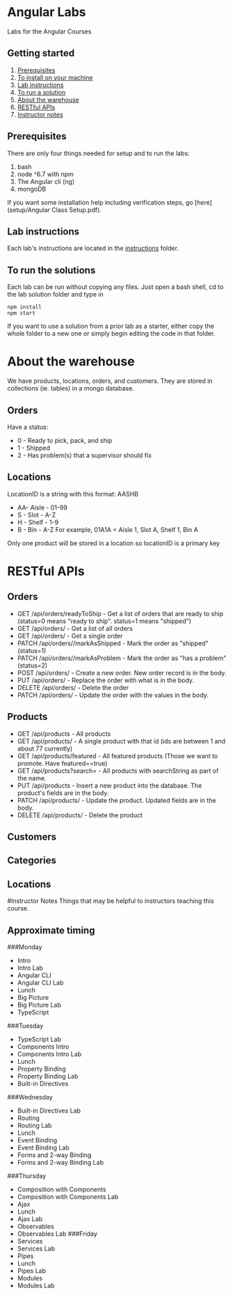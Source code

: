 # Angular Labs
Labs for the Angular Courses

## Getting started
1. [Prerequisites](#prerequisites)
1. [To install on your machine](#to-install-on-your-machine)
1. [Lab instructions](#lab-instructions)
1. [To run a solution](#to-run-a-solution)
1. [About the warehouse](#about-the-warehouse)
1. [RESTful APIs](#restful-apis)
1. [Instructor notes](#instructor-notes)

## Prerequisites
There are only four things needed for setup and to run the labs:
1. bash
1. node ^6.7 with npm
1. The Angular cli (ng)
1. mongoDB

If you want some installation help including verification steps, go [here](setup/Angular Class Setup.pdf).


## Lab instructions

Each lab's instructions are located in the [instructions](instructions) folder. 

## To run the solutions
Each lab can be run without copying any files. Just open a bash shell, cd to the lab solution folder and type in 
```
npm install
npm start
```
If you want to use a solution from a prior lab as a starter, either copy the whole folder to a new one or simply begin editing the code in that folder.

# About the warehouse
We have products, locations, orders, and customers. They are stored in collections (ie. tables) in a mongo database.

## Orders
Have a status:
* 0 - Ready to pick, pack, and ship
* 1 - Shipped
* 2 - Has problem(s) that a supervisor should fix

## Locations
LocationID is a string with this format: AASHB
* AA- Aisle - 01-99
* S - Slot - A-Z
* H - Shelf - 1-9
* B - Bin - A-Z
For example, 
01A1A = Aisle 1, Slot A, Shelf 1, Bin A

Only one product will be stored in a location so locationID is a primary key

# RESTful APIs
## Orders
* GET /api/orders/readyToShip - Get a list of orders that are ready to ship (status=0 means "ready to ship". status=1 means "shipped")
* GET /api/orders/ - Get a list of all orders
* GET /api/orders/<id> - Get a single order
* PATCH /api/orders/<id>/markAsShipped - Mark the order as "shipped" (status=1)
* PATCH /api/orders/<id>/markAsProblem - Mark the order as "has a problem" (status=2)
* POST /api/orders/ - Create a new order. New order record is in the body.
* PUT /api/orders/<id> - Replace the order with what is in the body.
* DELETE /api/orders/<id> - Delete the order
* PATCH /api/orders/<id> - Update the order with the values in the body.

## Products
* GET /api/products - All products
* GET /api/products/<id> - A single product with that id (ids are between 1 and about 77 currently)
* GET /api/products/featured - All featured products (Those we want to promote. Have featured==true)
* GET /api/products?search=<searchString> - All products with searchString as part of the name.
* PUT /api/products - Insert a new product into the database. The product's fields are in the body.
* PATCH /api/products/<id> - Update the product. Updated fields are in the body.
* DELETE /api/products/<id> - Delete the product

## Customers
## Categories
## Locations
  
#Instructor Notes
Things that may be helpful to instructors teaching this course.
## Approximate timing
###Monday
* Intro
* Intro Lab
* Angular CLI
* Angular CLI Lab
* Lunch
* Big Picture
* Big Picture Lab
* TypeScript

###Tuesday
* TypeScript Lab
* Components Intro
* Components Intro Lab
* Lunch
* Property Binding
* Property Binding Lab
* Built-in Directives

###Wednesday
* Built-in Directives Lab
* Routing
* Routing Lab
* Lunch
* Event Binding
* Event Binding Lab
* Forms and 2-way Binding
* Forms and 2-way Binding Lab

###Thursday
* Composition with Components
* Composition with Components Lab
* Ajax
* Lunch
* Ajax Lab
* Observables
* Observables Lab
###Friday
* Services
* Services Lab
* Pipes
* Lunch
* Pipes Lab
* Modules
* Modules Lab